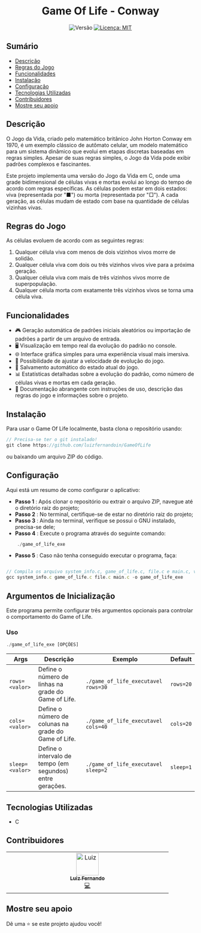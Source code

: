 <h1 align="center">Game Of Life - Conway</h1>
<p align="center">
  <img alt="Versão" src="https://img.shields.io/badge/vers%C3%A3o-1.0.0-blue.svg?cacheSeconds=2592000" />
  <a href="LICENSE" target="_blank">
    <img alt="Licença: MIT" src="https://img.shields.io/npm/l/react" />
  </a>
</p>

## Sumário 
- [Descrição](#descrição)
- [Regras do Jogo](#regras-do-jogo)
- [Funcionalidades](#funcionalidades)
- [Instalação](#instalação)
- [Configuração](#configuração)
- [Tecnologias Utilizadas](#tecnologias-utilizadas)
- [Contribuidores](#contribuidores)
- [Mostre seu apoio](#mostre-seu-apoio)

## Descrição
O Jogo da Vida, criado pelo matemático britânico John Horton Conway em 1970, é um exemplo clássico de autômato celular, um modelo matemático para um sistema dinâmico que evolui em etapas discretas baseadas em regras simples. Apesar de suas regras simples, o Jogo da Vida pode exibir padrões complexos e fascinantes.

Este projeto implementa uma versão do Jogo da Vida em C, onde uma grade bidimensional de células vivas e mortas evolui ao longo do tempo de acordo com regras específicas. As células podem estar em dois estados: viva (representada por "■") ou morta (representada por "□"). A cada geração, as células mudam de estado com base na quantidade de células vizinhas vivas.

## Regras do Jogo

As células evoluem de acordo com as seguintes regras:

1. Qualquer célula viva com menos de dois vizinhos vivos morre de solidão.
2. Qualquer célula viva com dois ou três vizinhos vivos vive para a próxima geração.
3. Qualquer célula viva com mais de três vizinhos vivos morre de superpopulação.
4. Qualquer célula morta com exatamente três vizinhos vivos se torna uma célula viva.

## Funcionalidades

- 🎮 Geração automática de padrões iniciais aleatórios ou importação de padrões a partir de um arquivo de entrada.
- 🖥️ Visualização em tempo real da evolução do padrão no console.
- 🌐 Interface gráfica simples para uma experiência visual mais imersiva.
- 🔄 Possibilidade de ajustar a velocidade de evolução do jogo.
- 📁 Salvamento automático do estado atual do jogo.
- 📊 Estatísticas detalhadas sobre a evolução do padrão, como número de células vivas e mortas em cada geração.
- 📝 Documentação abrangente com instruções de uso, descrição das regras do jogo e informações sobre o projeto.

## Instalação
Para usar o Game Of Life localmente, basta clona o repositório usando:
```jsx
// Precisa-se ter o git instalado!
git clone https://github.com/luizfernandoin/GameOfLife
```
ou baixando um arquivo ZIP do código.

## Configuração
Aqui está um resumo de como configurar o aplicativo:

* **Passo 1** : Após clonar o repositório ou extrair o arquivo ZIP, navegue até o diretório raiz do projeto;
* **Passo 2** : No terminal, certifique-se de estar no diretório raiz do projeto;
* **Passo 3** : Ainda no terminal, verifique se possui o GNU instalado, precisa-se dele;
* **Passo 4** : Execute o programa através do seguinte comando:
```jsx
    ./game_of_life_exe
```
* **Passo 5** : Caso não tenha conseguido executar o programa, faça:
``` jsx

// Compila os arquivo system_info.c, game_of_life.c, file.c e main.c, vincula (linka) os arquivos objeto produzidos e, forma um executável chamado game_of_life_exe.
gcc system_info.c game_of_life.c file.c main.c -o game_of_life_exe

```

## Argumentos de Inicialização

Este programa permite configurar três argumentos opcionais para controlar o comportamento do Game of Life.

### Uso

```jsx
./game_of_life_exe [OPÇÕES]
```


| Args  | Descrição | Exemplo | Default |
| ------------- | ------------- | ------------- | ------------- |
| `rows=<valor>`  | Define o número de linhas na grade do Game of Life. | `./game_of_life_executavel rows=30` | `rows=20` |
| `cols=<valor>`  | Define o número de colunas na grade do Game of Life. | `./game_of_life_executavel cols=40` | `cols=20` |
| `sleep=<valor>`  | Define o intervalo de tempo (em segundos) entre gerações. | `./game_of_life_executavel sleep=2` | `sleep=1` |


## Tecnologias Utilizadas
* C

## Contribuidores

<table>
  <tbody>
    <tr>
      <td align="center" valign="top" width="25%"><a href="https://github.com/luizfernandoin"><img src="https://avatars.githubusercontent.com/u/106038535?v=4?s=60" width="60px;" alt="Luiz"/><br /><sub><b>Luiz Fernando</b></sub></a><br /><a href="https://github.com/luizfernandoin/NewSpace/commits?author=luizfernandoin" title="Documentation">💻</a></td>
    </tr>
  </tbody>
</table>

## Mostre seu apoio
Dê uma ⭐️ se este projeto ajudou você!